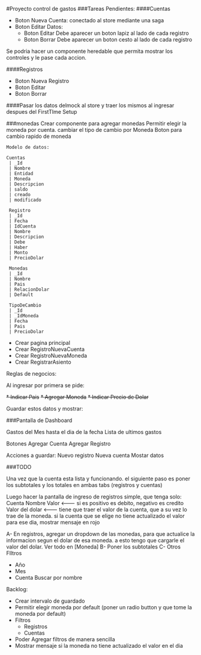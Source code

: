 #Proyecto control de gastos
###Tareas Pendientes:
####Cuentas
* Boton Nueva Cuenta: conectado al store mediante una saga
* Boton Editar Datos:
  * Boton Editar Debe aparecer un boton lapiz al lado de cada registro
  * Boton Borrar Debe aparecer un boton cesto al lado de cada registro
  
Se podria hacer un componente heredable que permita mostrar los controles y le pase cada accion.
  
####Registros
* Boton Nueva Registro
* Boton Editar
* Boton Borrar

####Pasar los datos delmock al store y traer los mismos al ingresar despues del FirstTIme Setup

###monedas
Crear componente para agregar monedas
Permitir elegir la moneda por cuenta.
cambiar el tipo de cambio por Moneda
Boton para cambio rapido de moneda

```
Modelo de datos:

Cuentas
 | _Id
 | Nombre
 | Entidad
 | Moneda
 | Descripcion
 | saldo
 | creado
 | modificado

 Registro
 | _Id
 | Fecha
 | IdCuenta
 | Nombre
 | Descripcion
 | Debe
 | Haber
 | Monto
 | PrecioDolar

 Monedas
 | _Id
 | Nombre
 | Pais
 | RelacionDolar
 | Default

 TipoDeCambio
 | _Id
 | _IdMoneda
 | Fecha
 | Pais
 | PrecioDolar

```
- Crear pagina principal
- Crear RegistroNuevaCuenta
- Crear RegistroNuevaMoneda
- Crear RegistrarAsiento

Reglas de negocios:

Al ingresar por primera se pide:

~~* Indicar Pais~~
~~* Agregar Moneda~~
~~* Indicar Precio de Dolar~~

Guardar estos datos y mostrar:

###Pantalla de Dashboard

Gastos del Mes hasta el dia de la fecha
Lista de ultimos gastos

Botones Agregar Cuenta
Agregar Registro


Acciones a guardar:
Nuevo registro
Nueva cuenta
Mostar datos

###TODO

Una vez que la cuenta esta lista y funcionando. el siguiente paso es poner los subtotales y los totales en ambas tabs (registros y cuentas)

Luego hacer la pantalla de ingreso de registros simple, que tenga solo:
Cuenta
Nombre
Valor <--- si es positivo es debito, negativo es credito
Valor del dolar <--- tiene que traer el valor de la cuenta, que a su vez lo trae de la moneda. 
si la cuenta que se elige no tiene actualizado el valor para ese dia, mostrar mensaje en rojo

A- En registros, agregar un dropdown de las monedas, para que actualice la informacion segun el dolar de esa moneda. a esto tengo que cargarle el valor del dolar.
Ver todo en [Moneda]
B- Poner los subtotales
C- Otros FIltros
   * Año
   * Mes
   * Cuenta
   Buscar por nombre

Backlog:

* Crear intervalo de guardado
* Permitir elegir moneda por default (poner un radio button y que tome la moneda por default)
* Filtros
  * Registros
  * Cuentas
* Poder Agregar  filtros de manera sencilla
* Mostrar mensaje si la moneda no tiene actualizado el valor en el dia